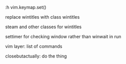 ﻿:h vim.keymap.set()

replace wintitles with class wintitles

steam and other classes for wintitles

settimer for checking window rather than winwait in run

vim layer: list of commands

closebutactually: do the thing